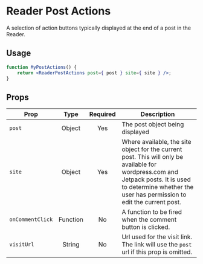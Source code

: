 # Reader Post Actions

A selection of action buttons typically displayed at the end of a post in the Reader.

## Usage

```jsx
function MyPostActions() {
	return <ReaderPostActions post={ post } site={ site } />;
}
```

## Props

| Prop             |   Type   | Required | Description                                                                                                                                                                                               |
| ---------------- | :------: | :------: | --------------------------------------------------------------------------------------------------------------------------------------------------------------------------------------------------------- |
| `post`           |  Object  |   Yes    | The post object being displayed                                                                                                                                                                           |
| `site`           |  Object  |   Yes    | Where available, the site object for the current post. This will only be available for wordpress.com and Jetpack posts. It is used to determine whether the user has permission to edit the current post. |
| `onCommentClick` | Function |    No    | A function to be fired when the comment button is clicked.                                                                                                                                                   |
| `visitUrl`       |  String  |    No    | Url used for the visit link. The link will use the `post` url if this prop is omitted.                                                                                                                    |
